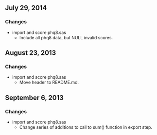 ## July 29, 2014

### Changes

  - import and score phq8.sas
    - Include all phq8 data, but NULL invalid scores.


## August 23, 2013

### Changes

  - import and score phq8.sas
    - Move header to README.md.


## September 6, 2013

### Changes

  - import and score phq8.sas
    - Change series of additions to call to sum() function in export step.

